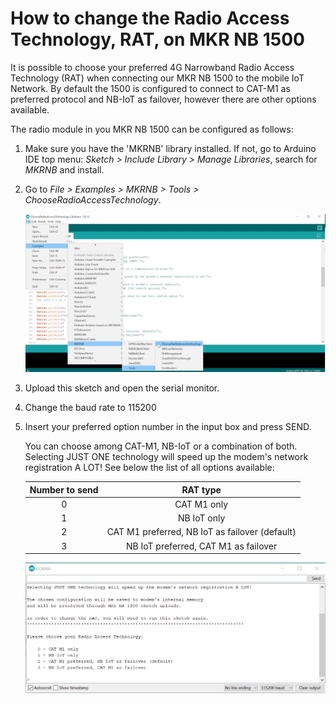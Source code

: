# How to change the Radio Access Technology, RAT, on MKR NB 1500

It is possible to choose your preferred 4G Narrowband Radio Access Technology (RAT) when connecting our MKR NB 1500 to the mobile IoT Network. By default the 1500 is configured to connect to CAT-M1 as preferred protocol and NB-IoT as failover, however there are other options available.

The radio module in you MKR NB 1500 can be configured as follows:
1. Make sure you have the 'MKRNB' library installed. If not, go to Arduino IDE top menu: *Sketch > Include Library > Manage Libraries*, search for *MKRNB* and install.
2. Go to *File > Examples > MKRNB > Tools > ChooseRadioAccessTechnology*.

   ![Example location](/assets/img/hardware/boards/change-RAT1.png)

3. Upload this sketch and open the serial monitor.
4. Change the baud rate to 115200
5. Insert your preferred option number in the input box and press SEND.

   You can choose among CAT-M1, NB-IoT or a combination of both. Selecting JUST ONE technology will speed up the modem's network registration A LOT! See below the list of all options available:

   | Number to send |  RAT type |
   |:----------:|:-------------:|
   | 0 |  CAT M1 only |
   | 1 |  NB IoT only   |
   | 2 | CAT M1 preferred, NB IoT as failover (default) |
   | 3 | NB IoT preferred, CAT M1 as failover |

   ![Serial port info](/assets/img/hardware/boards/change-RAT2.png)
